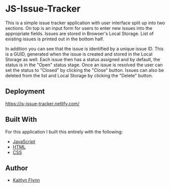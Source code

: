 # JS-Issue-Tracker
This is a simple issue tracker application with user interface split up into two sections. On top is an input form for users to enter new issues into the appropriate fields. Issues are stored in Browser's Local Storage. List of existing issues is printed out in the bottom half.

In addition you can see that the issue is identified by a unique issue ID. This is a GUID, generated when the issue is created and stored in the Local Storage as well. Each issue then has a status assigned and by default, the status is in the "Open" status stage. Once an issue is resolved the user can set the status to "Closed" by clicking the "Close" button. Issues can also be deleted from the list and Local Storage by clicking the "Delete" button.

## Deployment
https://js-issue-tracker.netlify.com/ 

## Built With
For this application I built this entirely with the following:
* [JavaScript](https://www.w3schools.com/js/)
* [HTML](https://www.w3schools.com/html/)
* [CSS](https://www.w3schools.com/css/)

## Author
* [Kaitlyn Flynn](https://kaitlynflynn.com/)